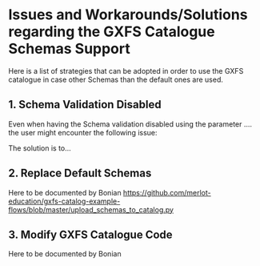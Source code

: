 # Issues and Workarounds/Solutions regarding the GXFS Catalogue Schemas Support

Here is a list of strategies that can be adopted in order to use the GXFS catalogue in case other Schemas than the default ones are used.

## 1. Schema Validation Disabled
Even when having the Schema validation disabled using the parameter ....
the user might encounter the following issue:

The solution is to...

## 2. Replace Default Schemas
Here to be documented by Bonian
 https://github.com/merlot-education/gxfs-catalog-example-flows/blob/master/upload_schemas_to_catalog.py

## 3. Modify GXFS Catalogue Code
Here to be documented by Bonian
